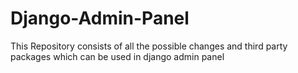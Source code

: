 # Django-Admin-Panel
This Repository consists of all the possible changes and third party packages which can be used in django admin panel
